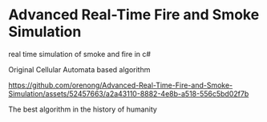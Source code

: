 # Advanced Real-Time Fire and Smoke Simulation
 real time simulation of smoke and fire in c#

Original Cellular Automata based algorithm




https://github.com/orenong/Advanced-Real-Time-Fire-and-Smoke-Simulation/assets/52457663/a2a43110-8882-4e8b-a518-556c5bd02f7b


The best algorithm in the history of humanity
